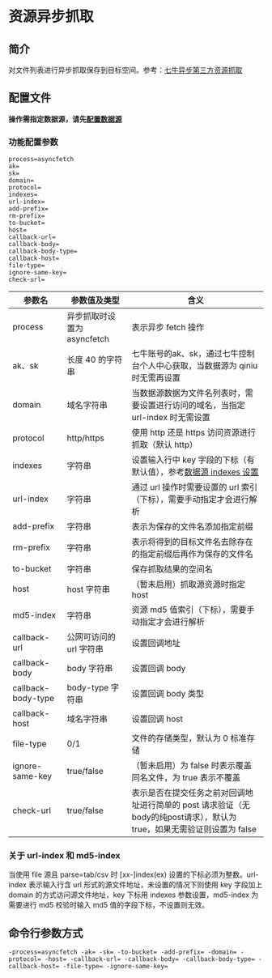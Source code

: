 # 资源异步抓取

## 简介
对文件列表进行异步抓取保存到目标空间。参考：[七牛异步第三方资源抓取](https://developer.qiniu.com/kodo/api/4097/asynch-fetch)  

## 配置文件
**操作需指定数据源，请先[配置数据源](datasource.md)**  

### 功能配置参数
```
process=asyncfetch
ak=
sk=
domain=
protocol=
indexes=
url-index=
add-prefix=
rm-prefix=
to-bucket=
host=
callback-url=
callback-body=
callback-body-type=
callback-host=
file-type=
ignore-same-key=
check-url=
```  
|参数名|参数值及类型 | 含义|  
|-----|-------|-----|  
|process| 异步抓取时设置为asyncfetch | 表示异步 fetch 操作|  
|ak、sk|长度 40 的字符串|七牛账号的ak、sk，通过七牛控制台个人中心获取，当数据源为 qiniu 时无需再设置| 
|domain| 域名字符串| 当数据源数据为文件名列表时，需要设置进行访问的域名，当指定 url-index 时无需设置|  
|protocol| http/https| 使用 http 还是 https 访问资源进行抓取（默认 http）|  
|indexes|字符串| 设置输入行中 key 字段的下标（有默认值），参考[数据源 indexes 设置](datasource.md#1-公共参数)|  
|url-index| 字符串| 通过 url 操作时需要设置的 url 索引（下标），需要手动指定才会进行解析|  
|add-prefix| 字符串| 表示为保存的文件名添加指定前缀|  
|rm-prefix| 字符串| 表示将得到的目标文件名去除存在的指定前缀后再作为保存的文件名|   
|to-bucket|字符串| 保存抓取结果的空间名|  
|host| host 字符串|（暂未启用）抓取源资源时指定 host|  
|md5-index| 字符串| 资源 md5 值索引（下标），需要手动指定才会进行解析|  
|callback-url| 公网可访问的 url 字符串| 设置回调地址|  
|callback-body| body 字符串| 设置回调 body|  
|callback-body-type| body-type 字符串| 设置回调 body 类型|  
|callback-host| 域名字符串| 设置回调 host |  
|file-type| 0/1| 文件的存储类型，默认为 0 标准存储|  
|ignore-same-key| true/false|（暂未启用）为 false 时表示覆盖同名文件，为 true 表示不覆盖|  
|check-url| true/false|表示是否在提交任务之前对回调地址进行简单的 post 请求验证（无body的纯post请求），默认为 true，如果无需验证则设置为 false|  

### 关于 url-index 和 md5-index
当使用 file 源且 parse=tab/csv 时 [xx-]index(ex) 设置的下标必须为整数。url-index 表示输入行含 url 形式的源文件地址，未设置的情况下则使用 
key 字段加上 domain 的方式访问源文件地址，key 下标用 indexes 参数设置，md5-index 为需要进行 md5 校验时输入 md5 值的字段下标，不设置则无效。  

## 命令行参数方式
```
-process=asyncfetch -ak= -sk= -to-bucket= -add-prefix= -domain= -protocol= -host= -callback-url= -callback-body= -callback-body-type= -callback-host= -file-type= -ignore-same-key=
```

